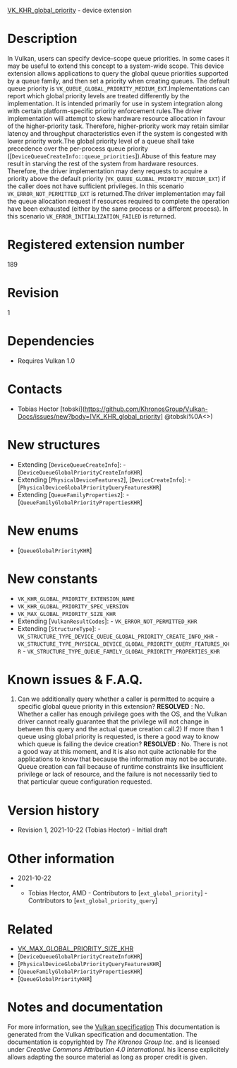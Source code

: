 [VK_KHR_global_priority](https://www.khronos.org/registry/vulkan/specs/1.3-extensions/man/html/VK_KHR_global_priority.html) - device extension

# Description
In Vulkan, users can specify device-scope queue priorities.
In some cases it may be useful to extend this concept to a system-wide
scope.
This device extension allows applications to query the global queue
priorities supported by a queue family, and then set a priority when
creating queues.
The default queue priority is `VK_QUEUE_GLOBAL_PRIORITY_MEDIUM_EXT`.Implementations can report which global priority levels are treated
differently by the implementation.
It is intended primarily for use in system integration along with certain
platform-specific priority enforcement rules.The driver implementation will attempt to skew hardware resource allocation
in favour of the higher-priority task.
Therefore, higher-priority work may retain similar latency and throughput
characteristics even if the system is congested with lower priority work.The global priority level of a queue shall take precedence over the
per-process queue priority
([`DeviceQueueCreateInfo::queue_priorities`]).Abuse of this feature may result in starving the rest of the system from
hardware resources.
Therefore, the driver implementation may deny requests to acquire a priority
above the default priority (`VK_QUEUE_GLOBAL_PRIORITY_MEDIUM_EXT`) if
the caller does not have sufficient privileges.
In this scenario `VK_ERROR_NOT_PERMITTED_EXT` is returned.The driver implementation may fail the queue allocation request if resources
required to complete the operation have been exhausted (either by the same
process or a different process).
In this scenario `VK_ERROR_INITIALIZATION_FAILED` is returned.

# Registered extension number
189

# Revision
1

# Dependencies
- Requires Vulkan 1.0

# Contacts
- Tobias Hector [tobski](https://github.com/KhronosGroup/Vulkan-Docs/issues/new?body=[VK_KHR_global_priority] @tobski%0A<<Here describe the issue or question you have about the VK_KHR_global_priority extension>>)

# New structures
- Extending [`DeviceQueueCreateInfo`]:  - [`DeviceQueueGlobalPriorityCreateInfoKHR`] 
- Extending [`PhysicalDeviceFeatures2`], [`DeviceCreateInfo`]:  - [`PhysicalDeviceGlobalPriorityQueryFeaturesKHR`] 
- Extending [`QueueFamilyProperties2`]:  - [`QueueFamilyGlobalPriorityPropertiesKHR`]

# New enums
- [`QueueGlobalPriorityKHR`]

# New constants
- `VK_KHR_GLOBAL_PRIORITY_EXTENSION_NAME`
- `VK_KHR_GLOBAL_PRIORITY_SPEC_VERSION`
- `VK_MAX_GLOBAL_PRIORITY_SIZE_KHR`
- Extending [`VulkanResultCodes`]:  - `VK_ERROR_NOT_PERMITTED_KHR` 
- Extending [`StructureType`]:  - `VK_STRUCTURE_TYPE_DEVICE_QUEUE_GLOBAL_PRIORITY_CREATE_INFO_KHR`  - `VK_STRUCTURE_TYPE_PHYSICAL_DEVICE_GLOBAL_PRIORITY_QUERY_FEATURES_KHR`  - `VK_STRUCTURE_TYPE_QUEUE_FAMILY_GLOBAL_PRIORITY_PROPERTIES_KHR`

# Known issues & F.A.Q.
1) Can we additionally query whether a caller is permitted to acquire a
specific global queue priority in this extension? **RESOLVED** : No.
Whether a caller has enough privilege goes with the OS, and the Vulkan
driver cannot really guarantee that the privilege will not change in between
this query and the actual queue creation call.2) If more than 1 queue using global priority is requested, is there a good
way to know which queue is failing the device creation? **RESOLVED** : No.
There is not a good way at this moment, and it is also not quite actionable
for the applications to know that because the information may not be
accurate.
Queue creation can fail because of runtime constraints like insufficient
privilege or lack of resource, and the failure is not necessarily tied to
that particular queue configuration requested.

# Version history
- Revision 1, 2021-10-22 (Tobias Hector)  - Initial draft

# Other information
* 2021-10-22
*   - Tobias Hector, AMD  - Contributors to [`ext_global_priority`]  - Contributors to [`ext_global_priority_query`]

# Related
- [VK_MAX_GLOBAL_PRIORITY_SIZE_KHR]()
- [`DeviceQueueGlobalPriorityCreateInfoKHR`]
- [`PhysicalDeviceGlobalPriorityQueryFeaturesKHR`]
- [`QueueFamilyGlobalPriorityPropertiesKHR`]
- [`QueueGlobalPriorityKHR`]

# Notes and documentation
For more information, see the [Vulkan specification](https://www.khronos.org/registry/vulkan/specs/1.3-extensions/html/vkspec.html)
This documentation is generated from the Vulkan specification and documentation.
The documentation is copyrighted by *The Khronos Group Inc.* and is licensed under *Creative Commons Attribution 4.0 International*.
his license explicitely allows adapting the source material as long as proper credit is given.
        